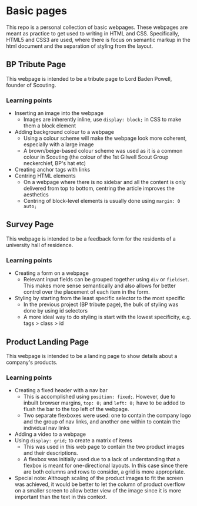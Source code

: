 # Basic pages
This repo is a personal collection of basic webpages. These webpages are meant as practice to get used to writing in HTML and CSS. Specifically, HTML5 and CSS3 are used, where there is focus on semantic markup in the html document and the separation of styling from the layout.

## BP Tribute Page
This webpage is intended to be a tribute page to Lord Baden Powell, founder of Scouting.
### Learning points
* Inserting an image into the webpage
    * Images are inherently inline, use `display: block;` in CSS to make them a block element
* Adding background colour to a webpage
    * Using a colour scheme will make the webpage look more coherent, especially with a large image
    * A brown/beige-based colour scheme was used as it is a common colour in Scouting (the colour of the 1st Gilwell Scout Group neckerchief, BP's hat etc)
* Creating anchor tags with links
* Centring HTML elements
    * On a webpage where there is no sidebar and all the content is only delivered from top to bottom, centring the article improves the aesthetics
    * Centring of block-level elements is usually done using `margin: 0 auto;`

## Survey Page
This webpage is intended to be a feedback form for the residents of a university hall of residence.
### Learning points
* Creating a form on a webpage
    * Relevant input fields can be grouped together using `div` or `fieldset`. This makes more sense semantically and also allows for better control over the placement of each item in the form.
* Styling by starting from the least specific selector to the most specific
    * In the previous project (BP tribute page), the bulk of styling was done by using id selectors
    * A more ideal way to do styling is start with the lowest specificity, e.g. tags > class > id

## Product Landing Page
This webpage is intended to be a landing page to show details about a company's products.
### Learning points
* Creating a fixed header with a nav bar
    * This is accomplished using `position: fixed;`. However, due to inbuilt browser margins, `top: 0;` and `left: 0;` have to be added to flush the bar to the top left of the webpage.
    * Two separate flexboxes were used: one to contain the company logo and the group of nav links, and another one within to contain the individual nav links
* Adding a video to a webpage
* Using `display: grid;` to create a matrix of items
    * This was used in this web page to contain the two product images and their descriptions.
    * A flexbox was initially used due to a lack of understanding that a flexbox is meant for one-directional layouts. In this case since there are both columns and rows to consider, a grid is more appropriate.
* Special note: Although scaling of the product images to fit the screen was achieved, it would be better to let the column of product overflow on a smaller screen to allow better view of the image since it is more important than the text in this context.
